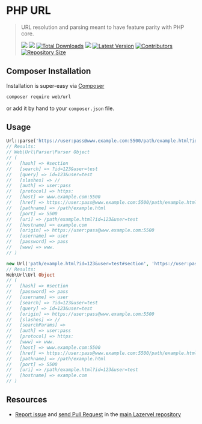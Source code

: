 # PHP URL
> URL resolution and parsing meant to have feature parity with PHP core.
>
> <a href="https://github.com/shahzadamodassir"><img src="https://img.shields.io/badge/Author-Shahzada%20Modassir-%2344cc11?style=flat-square"/></a>
<a href="LICENSE"><img src="https://img.shields.io/github/license/lazervel/url?style=flat-square"/></a>
<a href="https://packagist.org/packages/web/url"><img src="https://img.shields.io/packagist/dt/web/url.svg?style=flat-square" alt="Total Downloads"></a>
<a href="https://github.com/lazervel/url/stargazers"><img src="https://img.shields.io/github/stars/lazervel/url?style=flat-square"/></a>
<a href="https://github.com/lazervel/url/releases"><img src="https://img.shields.io/github/release/lazervel/url.svg?style=flat-square" alt="Latest Version"></a>
<a href="https://github.com/lazervel/url/graphs/contributors"><img src="https://img.shields.io/github/contributors/lazervel/url?style=flat-square" alt="Contributors"></a>
<a href="/"><img src="https://img.shields.io/github/repo-size/lazervel/url?style=flat-square" alt="Repository Size"></a>

## Composer Installation

Installation is super-easy via [Composer](https://getcomposer.org)

```bash
composer require web/url
```

or add it by hand to your `composer.json` file.

## Usage

```php
Url::parse('https://user:pass@www.example.com:5500/path/example.html?id=123&user=test#section');
// Results:
// Web\Url\Parser\Parser Object
// (
//   [hash] => #section
//   [search] => ?id=123&user=test
//   [query] => id=123&user=test
//   [slashes] => //
//   [auth] => user:pass
//   [protocol] => https:
//   [host] => www.example.com:5500
//   [href] => https://user:pass@www.example.com:5500/path/example.html?id=123&user=test#section
//   [pathname] => /path/example.html
//   [port] => 5500
//   [uri] => /path/example.html?id=123&user=test
//   [hostname] => example.com
//   [origin] => https://user:pass@www.example.com:5500
//   [username] => user
//   [password] => pass
//   [www] => www.
// )

new Url('path/example.html?id=123&user=test#section', 'https://user:pass@www.example.com:5500/');
// Results:
Web\Url\Url Object
// (
//   [hash] => #section
//   [password] => pass
//   [username] => user
//   [search] => ?id=123&user=test
//   [query] => id=123&user=test
//   [origin] => https://user:pass@www.example.com:5500
//   [slashes] => //
//   [searchParams] =>
//   [auth] => user:pass
//   [protocol] => https:
//   [www] => www.
//   [host] => www.example.com:5500
//   [href] => https://user:pass@www.example.com:5500/path/example.html?id=123&user=test#section
//   [pathname] => /path/example.html
//   [port] => 5500
//   [uri] => /path/example.html?id=123&user=test
//   [hostname] => example.com
// )
```

## Resources
- [Report issue](https://github.com/lazervel/url/issues) and [send Pull Request](https://github.com/lazervel/url/pulls) in the [main Lazervel repository](https://github.com/lazervel/url)
